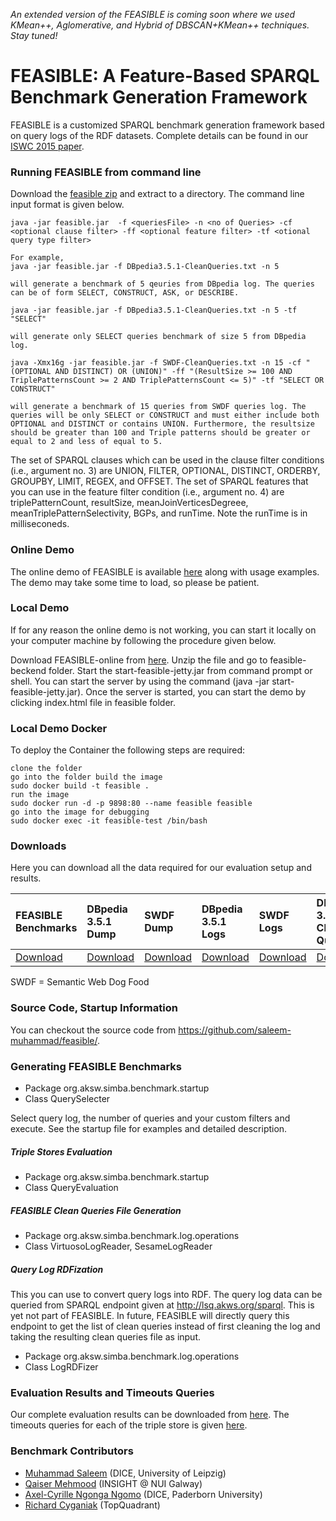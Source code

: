 
*An extended version of the FEASIBLE is coming soon where we used KMean++, Aglomerative, and Hybrid of DBSCAN+KMean++ techniques. Stay tuned!*

# FEASIBLE: A Feature-Based SPARQL Benchmark Generation Framework

FEASIBLE is a customized SPARQL benchmark generation framework based on query logs of the RDF datasets. Complete details can be found in our [ISWC 2015 paper](http://svn.aksw.org/papers/2015/ISWC_FEASIBLE/public.pdf). 

### Running FEASIBLE from command line
Download the [feasible zip](https://drive.google.com/file/d/1AwiLMPubWfE4UB3Q0E2-UHb4awO2c0oV/view?usp=sharing) and extract to a directory. The command line input format is given below. 
```
java -jar feasible.jar  -f <queriesFile> -n <no of Queries> -cf <optional clause filter> -ff <optional feature filter> -tf <otional query type filter>

For example,
java -jar feasible.jar -f DBpedia3.5.1-CleanQueries.txt -n 5 

will generate a benchmark of 5 qeuries from DBpedia log. The queries can be of form SELECT, CONSTRUCT, ASK, or DESCRIBE. 

java -jar feasible.jar -f DBpedia3.5.1-CleanQueries.txt -n 5 -tf "SELECT"

will generate only SELECT queries benchmark of size 5 from DBpedia log. 

java -Xmx16g -jar feasible.jar -f SWDF-CleanQueries.txt -n 15 -cf "(OPTIONAL AND DISTINCT) OR (UNION)" -ff "(ResultSize >= 100 AND TriplePatternsCount >= 2 AND TriplePatternsCount <= 5)" -tf "SELECT OR CONSTRUCT"

will generate a benchmark of 15 queries from SWDF queries log. The queries will be only SELECT or CONSTRUCT and must either include both OPTIONAL and DISTINCT or contains UNION. Furthermore, the resultsize should be greater than 100 and Triple patterns should be greater or equal to 2 and less of equal to 5. 

```
The set of SPARQL clauses which can be used in the clause filter conditions (i.e., argument no. 3) are UNION, FILTER, OPTIONAL, DISTINCT, ORDERBY, GROUPBY, LIMIT, REGEX, and OFFSET. The set of SPARQL features that you can use in the feature filter condition (i.e., argument no. 4) are triplePatternCount, resultSize, meanJoinVerticesDegreee, meanTriplePatternSelectivity, BGPs, and runTime. Note the runTime is in milliseconeds. 
### Online Demo

The online demo of FEASIBLE is available [here](http://feasible.aksw.org) along with usage examples. The demo may take some time to load, so please be patient.

### Local Demo

If for any reason the online demo is not working, you can start it locally on your computer machine by following the procedure given below.

Download FEASIBLE-online from [here](https://drive.google.com/file/d/0Bw1get4GUTJrbHA3Sl9fdThpN2s/view?usp=sharing). Unzip the file and go to feasible-beckend folder. Start the start-feasible-jetty.jar from command prompt or shell. You can start the server by using the command (java -jar start-feasible-jetty.jar). Once the server is started, you can start the demo by clicking index.html file in feasible folder.

### Local Demo Docker
To deploy the Container the following steps are required:
```
clone the folder
go into the folder build the image
sudo docker build -t feasible .
run the image
sudo docker run -d -p 9898:80 --name feasible feasible
go into the image for debugging
sudo docker exec -it feasible-test /bin/bash
```
### Downloads

Here you can download all the data required for our evaluation setup and results.

| FEASIBLE Benchmarks | DBpedia 3.5.1 Dump | SWDF Dump | DBpedia 3.5.1 Logs | SWDF Logs| DBpedia 3.5.1 Clean Queries | SWDF Clean Queries|
|:------------------------|:-----------------------|:--------------|:-----------------------|:-------------|:---------------------------------|:----------------------|
| [Download](https://drive.google.com/file/d/0B1tUDhWNTjO-U1N2UldvbXpRWDQ/view?usp=sharing) | [Download](http://downloads.dbpedia.org/3.5.1/en/) | [Download](https://drive.google.com/file/d/0B1tUDhWNTjO-cjBqUG1BZF9RTnM/view?usp=sharing) | [Download](http://goo.gl/KyVusI) | [Download](http://goo.gl/3q52Ka) | [Download](https://drive.google.com/file/d/0B1tUDhWNTjO-Wmx5UzNIdWg1ckE/view?usp=sharing) | [Download](https://drive.google.com/file/d/0B1tUDhWNTjO-enhhakNTdE1pY2s/view?usp=sharing) | 

SWDF = Semantic Web Dog Food

### Source Code, Startup Information

You can checkout the source code from https://github.com/saleem-muhammad/feasible/.

### Generating FEASIBLE Benchmarks
* Package org.aksw.simba.benchmark.startup
* Class QuerySelecter

Select query log, the number of queries and your custom filters and execute. See the startup file for examples and detailed description.

##### Triple Stores Evaluation
* Package org.aksw.simba.benchmark.startup
* Class QueryEvaluation

##### FEASIBLE Clean Queries File Generation
* Package org.aksw.simba.benchmark.log.operations
* Class VirtuosoLogReader, SesameLogReader

##### Query Log RDFization
This you can use to convert query logs into RDF. The query log data can be queried from SPARQL endpoint given at http://lsq.akws.org/sparql. This is yet not part of FEASIBLE. In future, FEASIBLE will directly query this endpoint to get the list of clean queries instead of first cleaning the log and taking the resulting clean queries file as input.

* Package org.aksw.simba.benchmark.log.operations
* Class LogRDFizer

### Evaluation Results and Timeouts Queries

Our complete evaluation results can be downloaded from [here](https://drive.google.com/file/d/0BzemFAUFXpqOMm5MNXFVQzU4TDA/view?usp=sharing). The timeouts queries for each of the triple store is given [here](https://drive.google.com/file/d/0BzemFAUFXpqOdHVoY1VZcDE0VE0/view?usp=sharing).

### Benchmark Contributors

* [Muhammad Saleem](https://sites.google.com/site/saleemsweb/) (DICE, University of Leipzig)
* [Qaiser Mehmood](https://www.deri.ie/users/qaiser-mehmood/) (INSIGHT @ NUI Galway)
* [Axel-Cyrille Ngonga Ngomo](http://aksw.org/AxelNgonga.html) (DICE, Paderborn University)
* [Richard Cyganiak](http://richard.cyganiak.de/) (TopQuadrant)

